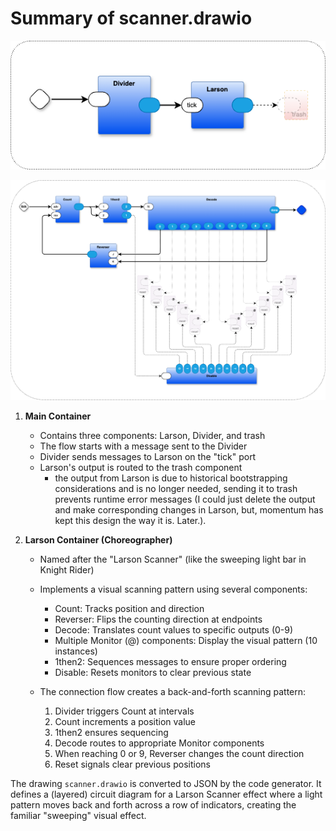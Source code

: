 # Summary of scanner.drawio

![layer 1](./scanner-layer1.png)

![layer 2](./scanner-layer2.png)

1. **Main Container**
   - Contains three components: Larson, Divider, and trash
   - The flow starts with a message sent to the Divider
   - Divider sends messages to Larson on the "tick" port
   - Larson's output is routed to the trash component
	 - the output from Larson is due to historical bootstrapping considerations and is no longer needed, sending it to trash prevents runtime error messages (I could just delete the output and make corresponding changes in Larson, but, momentum has kept this design the way it is. Later.).

2. **Larson Container (Choreographer)**
   - Named after the "Larson Scanner" (like the sweeping light bar in Knight Rider)
   - Implements a visual scanning pattern using several components:
     - Count: Tracks position and direction
     - Reverser: Flips the counting direction at endpoints
     - Decode: Translates count values to specific outputs (0-9)
     - Multiple Monitor (@) components: Display the visual pattern (10 instances)
     - 1then2: Sequences messages to ensure proper ordering
     - Disable: Resets monitors to clear previous state
   
   - The connection flow creates a back-and-forth scanning pattern:
     1. Divider triggers Count at intervals
     2. Count increments a position value
     3. 1then2 ensures sequencing
     4. Decode routes to appropriate Monitor components
     5. When reaching 0 or 9, Reverser changes the count direction
     6. Reset signals clear previous positions

The drawing `scanner.drawio` is converted to JSON by the code generator. It defines a (layered) circuit diagram for a Larson Scanner effect where a light pattern moves back and forth across a row of indicators, creating the familiar "sweeping" visual effect.
